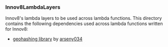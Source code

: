 ### Innov8LambdaLayers
Innov8's lambda layers to be used across lambda functions. This directory contains the following
dependencies used across lambda functions written for Innov8:
- <a href="https://www.npmjs.com/package/geohashing" target="_blank" rel="noreferrer">geohashing library</a>
by <a href="https://github.com/arseny034" target="_blank" rel="noreferrer">arseny034</a>
